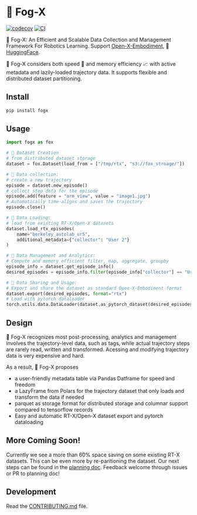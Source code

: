 # 🦊 Fog-X

[![codecov](https://codecov.io/gh/KeplerC/fog_x/branch/main/graph/badge.svg?token=fog_x_token_here)](https://codecov.io/gh/KeplerC/fog_x)
[![CI](https://github.com/KeplerC/fog_x/actions/workflows/main.yml/badge.svg)](https://github.com/KeplerC/fog_x/actions/workflows/main.yml)

🦊 Fog-X: An Efficient and Scalable Data Collection and Management Framework For Robotics Learning. Support [Open-X-Embodiment](https://robotics-transformer-x.github.io/), 🤗[HuggingFace](https://huggingface.co/). 

🦊 Fog-X considers both speed 🚀 and memory efficiency 📈 with active metadata and lazily-loaded trajectory data. It supports flexible and distributed dataset partitioning. 

## Install 

```bash
pip install fogx
```

## Usage

```py
import fogx as fox 

# 🦊 Dataset Creation 
# from distributed dataset storage 
dataset = fox.Dataset(load_from = ["/tmp/rtx", "s3://fox_stroage/"])  

# 🦊 Data collection: 
# create a new trajectory
episode = dataset.new_episode()
# collect step data for the episode
episode.add(feature = "arm_view", value = "image1.jpg")
# Automatically time-aligns and saves the trajectory
episode.close()

# 🦊 Data Loading:
# load from existing RT-X/Open-X datasets
dataset.load_rtx_episodes(
    name="berkeley_autolab_ur5",
    additional_metadata={"collector": "User 2"}
)

# 🦊 Data Management and Analytics: 
# Compute and memory efficient filter, map, aggregate, groupby
episode_info = dataset.get_episode_info()
desired_episodes = episode_info.filter(episode_info["collector"] == "User 2")

# 🦊 Data Sharing and Usage:
# Export and share the dataset as standard Open-X-Embodiment format
dataset.export(desired_episodes, format="rtx")
# Load with pytorch dataloader
torch.utils.data.DataLoader(dataset.as_pytorch_dataset(desired_episodes))
```

## Design
🦊 Fog-X recognizes most post-processing, analytics and management involves the trajectory-level data, such as tags, while actual trajectory steps are rarely read, written and transformed. Acessing and modifying trajectory data is very expensive and hard. 

As a result, 🦊 Fog-X proposes 
* a user-friendly metadata table via Pandas Datframe for speed and freedom
* a LazyFrame from Polars for the trajectory dataset that only loads and transform the data if needed 
* parquet as storage format for distributed storage and columnar support compared to tensorflow records 
* Easy and automatic RT-X/Open-X dataset export and pytorch dataloading 


## More Coming Soon!
Currently we see a more than 60\% space saving on some existing RT-X datasets. This can be even more by re-paritioning the dataset. Our next steps can be found in the [planning doc](./design_doc/planning_doc.md). Feedback welcome through issues or PR to planning doc!

## Development

Read the [CONTRIBUTING.md](CONTRIBUTING.md) file. 
